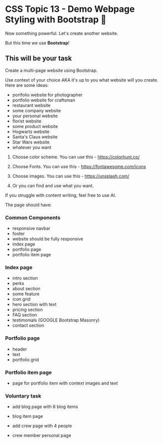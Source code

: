 # CSS Topic 13 - Demo Webpage Styling with Bootstrap 💪

Now something powerful. Let's create another website.

But this time we use **Bootstrap**!

## This will be your task

Create a multi-page website using Bootstrap.

Use context of your choice AKA it's up to you what website will you create. Here are some ideas:

- portfolio website for photographer
- portfolio website for craftsman
- restaurant website
- some company website
- your personal website
- florist website
- some product website
- Hogwarts website
- Santa's Claus website
- Star Wars website
- whatever you want

1) Choose color scheme. You can use this - https://colorhunt.co/
2) Choose Fonts. You can use this - https://fontawesome.com/icons 
3) Choose images. You can use this - https://unsplash.com/

4) Or you can find and use what you want.

If you struggle with content writing, feel free to use AI.

The page should have:

### Common Components

- responsive navbar
- footer
- website should be fully responsive
- index page
- portfolio page
- portfolio item page

### Index page

- intro section
- perks 
- about section
- some feature
- icon grid
- hero section with text
- pricing section
- FAQ section
- testimonials (GOOGLE Bootstrap Masonry)
- contact section

### Portfolio page

- header
- text
- portfolio grid

### Portfolio item page

- page for portfolio item with context images and text

### Voluntary task

- add blog page with 6 blog items
- blog item page

- add crew page with 4 people
- crew member personal page
